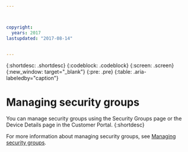 ```yaml
---



copyright:
  years: 2017
lastupdated: "2017-08-14"


---
```


{:shortdesc: .shortdesc}
{:codeblock: .codeblock}
{:screen: .screen}
{:new_window: target="_blank"}
{:pre: .pre}
{:table: .aria-labeledby="caption"}


# Managing security groups

You can manage security groups using the Security Groups page or the Device Details page in the Customer Portal.
{:shortdesc}

For more information about managing security groups, see [Managing security groups](/docs/infrastructure/security-groups/sg_managing.html).
